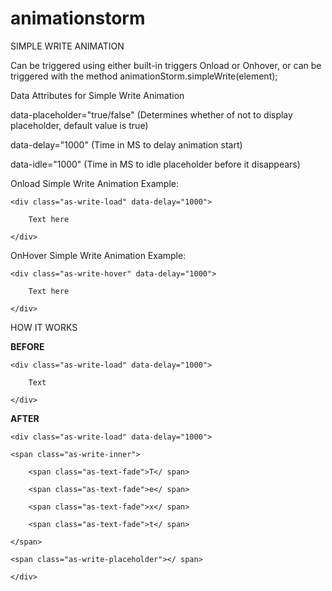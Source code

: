 # animationstorm
SIMPLE WRITE ANIMATION

Can be triggered using either built-in triggers Onload or Onhover, or can be triggered with the method animationStorm.simpleWrite(element);

Data Attributes for Simple Write Animation

data-placeholder="true/false" (Determines whether of not to display placeholder, default value is true)

data-delay="1000" (Time in MS to delay animation start)

data-idle="1000" (Time in MS to idle placeholder before it disappears)

Onload Simple Write Animation Example:

    <div class="as-write-load" data-delay="1000">

        Text here

    </div>
    
OnHover Simple Write Animation Example:

    <div class="as-write-hover" data-delay="1000">

        Text here

    </div>


HOW IT WORKS

**BEFORE**

    <div class="as-write-load" data-delay="1000">

        Text

    </div>

**AFTER**

    <div class="as-write-load" data-delay="1000">

    <span class="as-write-inner">

        <span class="as-text-fade">T</ span>

        <span class="as-text-fade">e</ span>

        <span class="as-text-fade">x</ span>

        <span class="as-text-fade">t</ span>

    </span>

    <span class="as-write-placeholder"></ span>

    </div>
